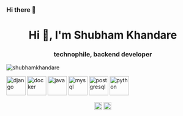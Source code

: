 ### Hi there 👋

<h1 align="center">Hi 👋, I'm Shubham Khandare</h1>
<h3 align="center">technophile, backend developer </h3>
<p align="left"> <img src="https://komarev.com/ghpvc/?username=shubhamkhandare" alt="shubhamkhandare" /> </p>

<p align="left"><img src="https://devicons.github.io/devicon/devicon.git/icons/django/django-original.svg" alt="django" width="50" height="50"/> <img src="https://devicons.github.io/devicon/devicon.git/icons/docker/docker-original-wordmark.svg" alt="docker" width="50" height="50"/> <img src="https://devicons.github.io/devicon/devicon.git/icons/java/java-original-wordmark.svg" alt="java" width="50" height="50"/> <img src="https://devicons.github.io/devicon/devicon.git/icons/mysql/mysql-original-wordmark.svg" alt="mysql" width="50" height="50"/> <img src="https://devicons.github.io/devicon/devicon.git/icons/postgresql/postgresql-original-wordmark.svg" alt="postgresql" width="50" height="50"/> <img src="https://devicons.github.io/devicon/devicon.git/icons/python/python-original-wordmark.svg" alt="python" width="50" height="50"/></p><p align="center"> </p>

<p align="center">
<a href="https://dev.to/shubhamkhandare" target="blank"><img align="center" src="https://cdn.jsdelivr.net/npm/simple-icons@3.0.1/icons/dev-dot-to.svg" alt="shubhamkhandare" height="20" width="20" /></a>
<a href="https://twitter.com/shubhamk12596" target="blank"><img align="center" src="https://cdn.jsdelivr.net/npm/simple-icons@3.0.1/icons/twitter.svg" alt="shubhamk12596" height="20" width="20" /></a>
</p>
